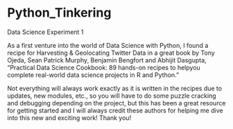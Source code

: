 # Python_Tinkering

Data Science Experiment 1

As a first venture into the world of Data Science with Python, I found
a recipe for Harvesting & Geolocating Twitter Data in a great book by
Tony Ojeda, Sean Patrick Murphy, Benjamin Bengfort and Abhijit
Dasgupta, “Practical Data Science Cookbook: 89 hands-on recipes to
helpyou complete real-world data science projects in R and Python.”

Not everything will always work exactly as it is written in the recipes
due to updates, new modules, etc., so you will have to do some puzzle
cracking and debugging depending on the project, but this has been a
great resource for getting started and I will always credit these
authors for helping me dive into this new and exciting work! Thank you!
